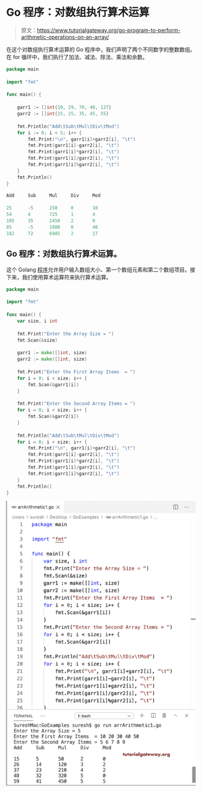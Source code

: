 # Go 程序：对数组执行算术运算

> 原文：<https://www.tutorialgateway.org/go-program-to-perform-arithmetic-operations-on-an-array/>

在这个对数组执行算术运算的 Go 程序中，我们声明了两个不同数字的整数数组。在 for 循环中，我们执行了加法、减法、除法、乘法和余数。

```go
package main

import "fmt"

func main() {

    garr1 := []int{10, 29, 70, 40, 127}
    garr2 := []int{15, 25, 35, 45, 55}

    fmt.Println("Add\tSub\tMul\tDiv\tMod")
    for i := 0; i < 5; i++ {
        fmt.Print("\n", garr1[i]+garr2[i], "\t")
        fmt.Print(garr1[i]-garr2[i], "\t")
        fmt.Print(garr1[i]*garr2[i], "\t")
        fmt.Print(garr1[i]/garr2[i], "\t")
        fmt.Print(garr1[i]%garr2[i], "\t")
    }
    fmt.Println()
}
```

```go
Add     Sub     Mul     Div     Mod

25      -5      150     0       10
54      4       725     1       4
105     35      2450    2       0
85      -5      1800    0       40
182     72      6985    2       17
```

## Go 程序：对数组执行算术运算。

这个 Golang [程序](https://www.tutorialgateway.org/go-programs/)允许用户输入数组大小、第一个数组元素和第二个数组项目。接下来，我们使用算术运算符来执行算术运算。

```go
package main

import "fmt"

func main() {
    var size, i int

    fmt.Print("Enter the Array Size = ")
    fmt.Scan(&size)

    garr1 := make([]int, size)
    garr2 := make([]int, size)

    fmt.Print("Enter the First Array Items  = ")
    for i = 0; i < size; i++ {
        fmt.Scan(&garr1[i])
    }

    fmt.Print("Enter the Second Array Items = ")
    for i = 0; i < size; i++ {
        fmt.Scan(&garr2[i])
    }

    fmt.Println("Add\tSub\tMul\tDiv\tMod")
    for i = 0; i < size; i++ {
        fmt.Print("\n", garr1[i]+garr2[i], "\t")
        fmt.Print(garr1[i]-garr2[i], "\t")
        fmt.Print(garr1[i]*garr2[i], "\t")
        fmt.Print(garr1[i]/garr2[i], "\t")
        fmt.Print(garr1[i]%garr2[i], "\t")
    }
    fmt.Println()
}
```

![Go Program to Perform Arithemetic Operations on Arrays 2](img/a5ff10eefb20f802fd2f6de7b597b362.png)